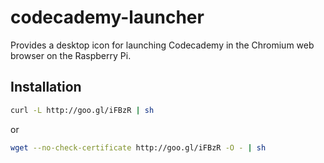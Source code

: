 codecademy-launcher
===================

Provides a desktop icon for launching Codecademy in the Chromium web browser on the Raspberry Pi.

Installation
------------

```sh
curl -L http://goo.gl/iFBzR | sh
```

or

```sh
wget --no-check-certificate http://goo.gl/iFBzR -O - | sh
```
